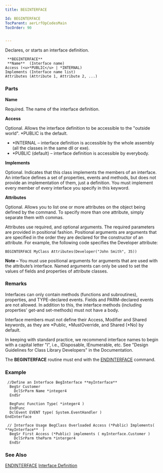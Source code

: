 ```yaml
---
title: BEGINTERFACE

Id: BEGINTERFACE
TocParent: aerLrfOpCodesMain
TocOrder: 90


---
```


Declares, or starts an interface definition. 

```
 **BEGINTERFACE** 
 **Name**  (Interface name)
Access (<u>*PUBLIC</u> | *INTERNAL)
Implements (Interface name list)
Attributes (Attribute 1, Attribute 2, ...)
```

### Parts

**Name** 

Required. The name of the interface definition.


**Access** 

Optional. Allows the interface definition to be accessible to the "outside world". *PUBLIC is the default. 

- *INTERNAL – interface definition is accessible by the whole
                        assembly (all the classes in the same dll or exe).
- *PUBLIC (default) – interface definition is accessible by everybody.


**Implements** 

Optional. Indicates that this class implements the members of an interface. An interface defines a set of properties, events and methods, but does not provide an implementation of them, just a definition. You must implement every member of every interface you specify in this keyword.


**Attributes** 

Optional. Allows you to list one or more attributes on the object being defined by the command. To specify more than one attribute, simply separate them with commas.


Attributes use required, and optional arguments. The required parameters are provided in positional fashion. Positional arguments are arguments that are specified in the order they are declared for the constructor of an attribute. For example, the following code specifies the Developer attribute: 

```
BEGINTERFACE MyClass Attributes(Developer("John Smith", 35))
```

**Note &#8211;** You must use positional arguments for arguments that are used with the attribute’s interface. Named arguments can only be used to set the values of fields and properties of attribute classes.


### Remarks
Interfaces can only contain methods (functions and subroutines), properties, and TYPE-declared events. Fields and PARM-declared events are not allowed. In addition to this, the interface methods (including properties' get-and set-methods) must not have a body. 

Interface members must not define their Access, Modifier and Shared keywords, as they are *Public, *MustOverride, and Shared (*No) by default. 

In keeping with standard practice, we recommend interface names to begin with a capital letter "I", i.e., IDisposable, IEnumerable, etc. See "Design Guidelines for Class Library Developers" in the Documentation. 

The **BEGINTERFACE** routine must end with the [ENDINTERFACE](ENDINTERFACE.html) command. 

### Example

```
 //Define an Interface BegInterface **myInterface** 
  BegSr Customer
    DclSrParm Name *integer4
  EndSr

  BegFunc Function Type( *integer4 )
  EndFunc
  DclEvent EVENT type( System.EventHandler )
EndInterface

 // Interface Usage BegClass Overloaded Access (*Public) Implements( **myInterface**  )
  BegSr First Access (*Public) implements ( myInterface.Customer )
    DclSrParm theParm *interger4
  EndSr
```

### See Also
[ENDINTERFACE](ENDINTERFACE.html)
[Interface Definition](aerConInterface.html) 
